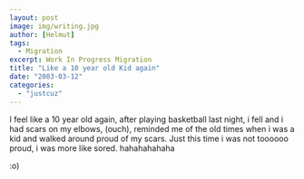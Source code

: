 ```yaml
---
layout: post
image: img/writing.jpg
author: [Helmut]
tags:
  - Migration
excerpt: Work In Progress Migration
title: "Like a 10 year old Kid again"
date: "2003-03-12"
categories: 
  - "justcuz"
---
```


I feel like a 10 year old again, after playing basketball last night, i fell and i had scars on my elbows, (ouch), reminded me of the old times when i was a kid and walked around proud of my scars. Just this time i was not toooooo proud, i was more like sored. hahahahahaha

:o)
